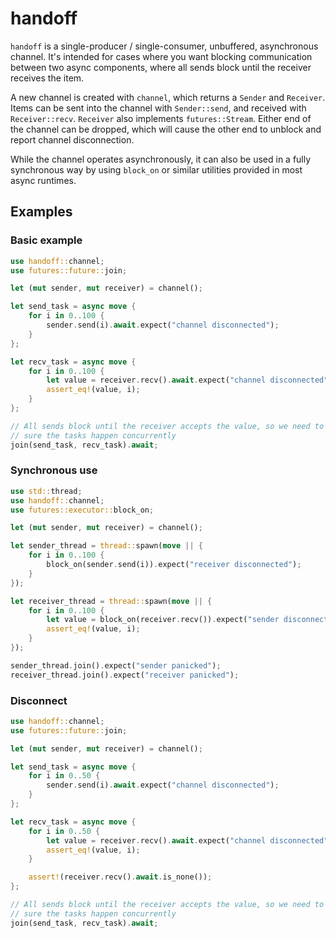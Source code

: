 # handoff

`handoff` is a single-producer / single-consumer, unbuffered, asynchronous channel. It's intended for cases where you want blocking communication between two async components, where all sends block until the receiver receives the item.

A new channel is created with `channel`, which returns a `Sender` and `Receiver`. Items can be sent into the channel with `Sender::send`, and received with `Receiver::recv`. `Receiver` also implements `futures::Stream`. Either end of the channel can be dropped, which will cause the other end to unblock and report channel disconnection.

While the channel operates asynchronously, it can also be used in a fully synchronous way by using `block_on` or similar utilities provided in most async runtimes.

## Examples

### Basic example

```rust
use handoff::channel;
use futures::future::join;

let (mut sender, mut receiver) = channel();

let send_task = async move {
    for i in 0..100 {
        sender.send(i).await.expect("channel disconnected");
    }
};

let recv_task = async move {
    for i in 0..100 {
        let value = receiver.recv().await.expect("channel disconnected");
        assert_eq!(value, i);
    }
};

// All sends block until the receiver accepts the value, so we need to make
// sure the tasks happen concurrently
join(send_task, recv_task).await;
```

### Synchronous use

```rust
use std::thread;
use handoff::channel;
use futures::executor::block_on;

let (mut sender, mut receiver) = channel();

let sender_thread = thread::spawn(move || {
    for i in 0..100 {
        block_on(sender.send(i)).expect("receiver disconnected");
    }
});

let receiver_thread = thread::spawn(move || {
    for i in 0..100 {
        let value = block_on(receiver.recv()).expect("sender disconnected");
        assert_eq!(value, i);
    }
});

sender_thread.join().expect("sender panicked");
receiver_thread.join().expect("receiver panicked");
```

### Disconnect

```rust
use handoff::channel;
use futures::future::join;

let (mut sender, mut receiver) = channel();

let send_task = async move {
    for i in 0..50 {
        sender.send(i).await.expect("channel disconnected");
    }
};

let recv_task = async move {
    for i in 0..50 {
        let value = receiver.recv().await.expect("channel disconnected");
        assert_eq!(value, i);
    }

    assert!(receiver.recv().await.is_none());
};

// All sends block until the receiver accepts the value, so we need to make
// sure the tasks happen concurrently
join(send_task, recv_task).await;
```
